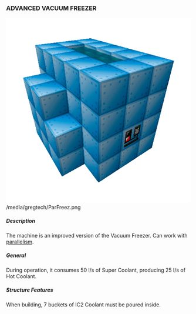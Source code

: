 ### ADVANCED VACUUM FREEZER

![LOGO](media/gregtech/ParFreez.png)
/media/gregtech/ParFreez.png
##### Description

The machine is an improved version of the Vacuum Freezer. Can work with [parallelism](#/mechanics#parallelism).

##### General

During operation, it consumes 50 l/s of Super Coolant, producing 25 l/s of Hot Coolant.

##### Structure Features

When building, 7 buckets of IC2 Coolant must be poured inside.
